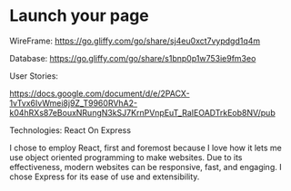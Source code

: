 # Launch your page
WireFrame: https://go.gliffy.com/go/share/sj4eu0xct7vypdgd1q4m

Database: https://go.gliffy.com/go/share/s1bnp0p1w753ie9fm3eo

User Stories:  

https://docs.google.com/document/d/e/2PACX-1vTvx6IvWmei8j9Z_T9960RVhA2-k04hRXs87eBouxNRungN3kSJ7KrnPVnpEuT_RaIEOADTrkEob8NV/pub

Technologies: React On Express

I chose to employ React, first and foremost because I love how it lets me use object oriented programming to make websites. Due to its effectiveness, modern websites can be responsive, fast, and engaging. I chose Express for its ease of use and extensibility.
